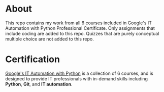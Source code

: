 
# About

This repo contains my work from all 6 courses included in Google's IT Automation with Python Professional Certificate. Only assignments that include coding are added to this repo. Quizzes that are purely conceptual multiple choice are not added to this repo.

# Certification

[Google's IT Automation with Python](https://www.coursera.org/professional-certificates/google-it-automation) is a collection of 6 courses, and is designed to provide IT professionals with in-demand skills including **Python**, **Git**, and **IT automation**.
